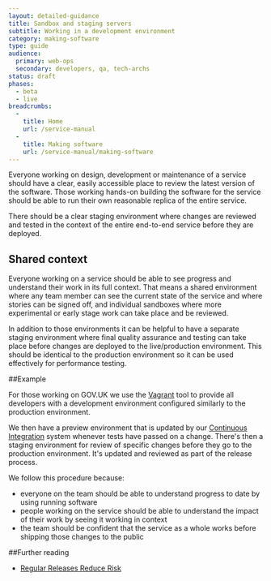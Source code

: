 ```yaml
---
layout: detailed-guidance
title: Sandbox and staging servers
subtitle: Working in a development environment
category: making-software
type: guide
audience:
  primary: web-ops
  secondary: developers, qa, tech-archs
status: draft
phases:
  - beta
  - live
breadcrumbs:
  -
    title: Home
    url: /service-manual
  -
    title: Making software
    url: /service-manual/making-software
---
```

    
Everyone working on design, development or maintenance of a service should have a clear, easily accessible place to review the latest version of the software. Those working hands-on building the software for the service should be able to run their own reasonable replica of the entire service. 

There should be a clear staging environment where changes are reviewed and tested in the context of the entire end-to-end service before they are deployed.

## Shared context

Everyone working on a service should be able to see progress and understand their work in its full context. That means a shared environment where any team member can see the current state of the service and where stories can be signed off, and individual sandboxes where more experimental or early stage work can take place and be reviewed.

In addition to those environments it can be helpful to have a separate staging environment where final quality assurance and testing can take place before changes are deployed to the live/production environment. This should be identical to the production environment so it can be used effectively for performance testing.

##Example

For those working on GOV.UK we use the [Vagrant](https://www.vagrantup.com/) tool to provide all developers with a development environment configured similarly to the production environment.

We then have a preview environment that is updated by our [Continuous Integration](https://en.wikipedia.org/wiki/Continuous_integration) system whenever tests have passed on a change. There's then a staging environment for review of specific changes before they go to the production environment. It's updated and reviewed as part of the release process.

We follow this procedure because:

* everyone on the team should be able to understand progress to date by using running software
* people working on the service should be able to understand the impact of their work by seeing it working in context
* the team should be confident that the service as a whole works before shipping those changes to the public

##Further reading
* [Regular Releases Reduce Risk](https://gds.blog.gov.uk/2012/11/02/regular-releases-reduce-risk/)
